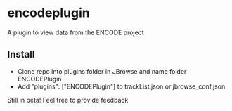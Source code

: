 # encodeplugin

A plugin to view data from the ENCODE project

## Install

- Clone repo into plugins folder in JBrowse and name folder ENCODEPlugin
- Add "plugins": ["ENCODEPlugin"] to trackList.json or jbrowse_conf.json


Still in beta! Feel free to provide feedback

